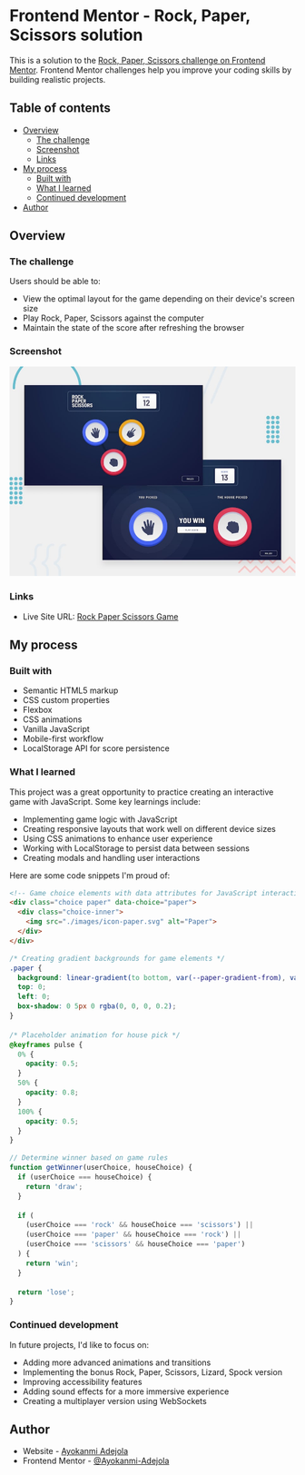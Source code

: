 # Frontend Mentor - Rock, Paper, Scissors solution

This is a solution to the [Rock, Paper, Scissors challenge on Frontend Mentor](https://www.frontendmentor.io/challenges/rock-paper-scissors-game-pTgwgvgH). Frontend Mentor challenges help you improve your coding skills by building realistic projects.

## Table of contents

- [Overview](#overview)
  - [The challenge](#the-challenge)
  - [Screenshot](#screenshot)
  - [Links](#links)
- [My process](#my-process)
  - [Built with](#built-with)
  - [What I learned](#what-i-learned)
  - [Continued development](#continued-development)
- [Author](#author)

## Overview

### The challenge

Users should be able to:

- View the optimal layout for the game depending on their device's screen size
- Play Rock, Paper, Scissors against the computer
- Maintain the state of the score after refreshing the browser

### Screenshot

![Rock Paper Scissors Game](./design/desktop-preview.jpg)

### Links

- Live Site URL: [Rock Paper Scissors Game](https://www.frontendmentor.io/profile/Ayokanmi-Adejola)

## My process

### Built with

- Semantic HTML5 markup
- CSS custom properties
- Flexbox
- CSS animations
- Vanilla JavaScript
- Mobile-first workflow
- LocalStorage API for score persistence

### What I learned

This project was a great opportunity to practice creating an interactive game with JavaScript. Some key learnings include:

- Implementing game logic with JavaScript
- Creating responsive layouts that work well on different device sizes
- Using CSS animations to enhance user experience
- Working with LocalStorage to persist data between sessions
- Creating modals and handling user interactions

Here are some code snippets I'm proud of:

```html
<!-- Game choice elements with data attributes for JavaScript interaction -->
<div class="choice paper" data-choice="paper">
  <div class="choice-inner">
    <img src="./images/icon-paper.svg" alt="Paper">
  </div>
</div>
```

```css
/* Creating gradient backgrounds for game elements */
.paper {
  background: linear-gradient(to bottom, var(--paper-gradient-from), var(--paper-gradient-to));
  top: 0;
  left: 0;
  box-shadow: 0 5px 0 rgba(0, 0, 0, 0.2);
}

/* Placeholder animation for house pick */
@keyframes pulse {
  0% {
    opacity: 0.5;
  }
  50% {
    opacity: 0.8;
  }
  100% {
    opacity: 0.5;
  }
}
```

```js
// Determine winner based on game rules
function getWinner(userChoice, houseChoice) {
  if (userChoice === houseChoice) {
    return 'draw';
  }

  if (
    (userChoice === 'rock' && houseChoice === 'scissors') ||
    (userChoice === 'paper' && houseChoice === 'rock') ||
    (userChoice === 'scissors' && houseChoice === 'paper')
  ) {
    return 'win';
  }

  return 'lose';
}
```

### Continued development

In future projects, I'd like to focus on:

- Adding more advanced animations and transitions
- Implementing the bonus Rock, Paper, Scissors, Lizard, Spock version
- Improving accessibility features
- Adding sound effects for a more immersive experience
- Creating a multiplayer version using WebSockets

## Author

- Website - [Ayokanmi Adejola](https://ayokanmi-adejola-portfolio.netlify.app/)
- Frontend Mentor - [@Ayokanmi-Adejola](https://www.frontendmentor.io/profile/Ayokanmi-Adejola)
